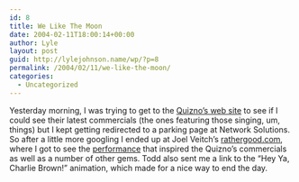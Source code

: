 ```yaml
---
id: 8
title: We Like The Moon
date: 2004-02-11T18:00:14+00:00
author: Lyle
layout: post
guid: http://lylejohnson.name/wp/?p=8
permalink: /2004/02/11/we-like-the-moon/
categories:
  - Uncategorized
---
```

Yesterday morning, I was trying to get to the [Quizno&#8217;s web site](http://www.quiznos.com) to see if I could see their latest commercials (the ones featuring those singing, um, things) but I kept getting redirected to a parking page at Network Solutions. So after a little more googling I ended up at Joel Veitch&#8217;s [rathergood.com](http://rathergood.com), where I got to see the [performance](http://www.rathergood.com/moon_song) that inspired the Quizno&#8217;s commercials as well as a number of other gems. Todd also sent me a link to the &#8220;Hey Ya, Charlie Brown!&#8221; animation, which made for a nice way to end the day.